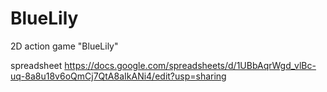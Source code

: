 # BlueLily
2D action game "BlueLily"

spreadsheet
https://docs.google.com/spreadsheets/d/1UBbAqrWgd_vlBc-uq-8a8u18v6oQmCj7QtA8aIkANi4/edit?usp=sharing

